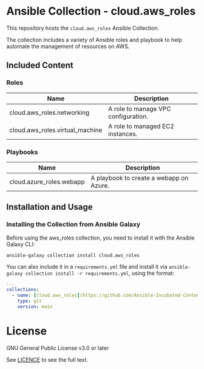 # Ansible Collection - cloud.aws_roles

This repository hosts the `cloud.aws_roles` Ansible Collection.

The collection includes a variety of Ansible roles and playbook to help automate the management of resources on AWS.

## Included Content

<!--start collection content-->
### Roles

| Name                            | Description                         |
| ------------------------------- | ----------------------------------- |
| cloud.aws_roles.networking      | A role to manage VPC configuration. |
| cloud.aws_roles.virtual_machine | A role to managed EC2 instances.    |

### Playbooks

| Name                     | Description                             |
| ------------------------ | --------------------------------------- |
| cloud.azure_roles.webapp | A playbook to create a webapp on Azure. |
<!--end collection content-->

## Installation and Usage

### Installing the Collection from Ansible Galaxy

Before using the aws_roles collection, you need to install it with the Ansible Galaxy CLI:

    ansible-galaxy collection install cloud.aws_roles

You can also include it in a `requirements.yml` file and install it via `ansible-galaxy collection install -r requirements.yml`, using the format:

```yaml
---
collections:
  - name: [cloud.aws_roles](https://github.com/Ansible-Incubated-Content/cloud.aws_roles.git)
    type: git
    version: main
```

# License
GNU General Public License v3.0 or later

See [LICENCE](https://github.com/Ansible-Incubated-Content/cloud.aws_roles/blob/main/LICENSE) to see the full text.